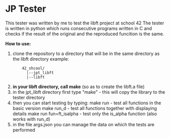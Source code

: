 # JP Tester

This tester was written by me to test the libft project at school 42
The tester is written in python which runs consecutive programs written in C and checks if the result of the original and the reproduced funcition is the same. 

**How to use:**

1. clone the repository to a directory that will be in the same directory as the libft directory
    example:
   ```
       42_shcool/
         |--jpt_libft
         |--libft
   ```
3. **in your libft directory, call make** (so as to create the libft.a file)
4. in the jpt_libft directory first type "make" - this will copy the library to the tester directory
5. then you can start testing by typing:
    make run - test all functions in the basic version
    make run_d - test all functions together with displaying details
    make run fun=ft_isalpha - test only the is_alpha function (also works with run_d)
6. in the file args.json you can manage the data on which the tests are performed

